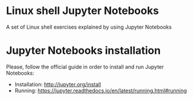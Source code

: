 # Linux shell Jupyter Notebooks
A set of Linux shell exercises explained by using Jupyter Notebooks

# Jupyter Notebooks installation
Please, follow the official guide in order to install and run Jupyter Notebooks:

* Installation: http://jupyter.org/install
* Running: https://jupyter.readthedocs.io/en/latest/running.html#running


